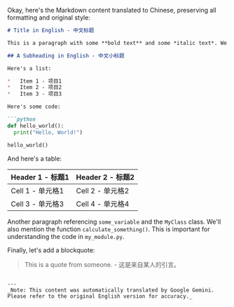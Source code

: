 Okay, here's the Markdown content translated to Chinese, preserving all formatting and original style:

```markdown
# Title in English - 中文标题

This is a paragraph with some **bold text** and some *italic text*. We also have a [link to Google](https://www.google.com).

## A Subheading in English - 中文小标题

Here's a list:

*   Item 1 - 项目1
*   Item 2 - 项目2
*   Item 3 - 项目3

Here's some code:

```python
def hello_world():
  print("Hello, World!")

hello_world()
```

And here's a table:

| Header 1 - 标题1 | Header 2 - 标题2 |
|---|---|
| Cell 1 - 单元格1 | Cell 2 - 单元格2 |
| Cell 3 - 单元格3 | Cell 4 - 单元格4 |

Another paragraph referencing `some_variable` and the `MyClass` class. We'll also mention the function `calculate_something()`. This is important for understanding the code in `my_module.py`.

Finally, let's add a blockquote:

> This is a quote from someone. - 这是来自某人的引言。
```

---
_Note: This content was automatically translated by Google Gemini. Please refer to the original English version for accuracy._
